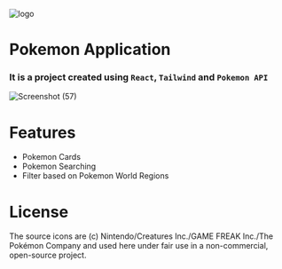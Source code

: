 ![logo](https://user-images.githubusercontent.com/54969439/149665111-c715d0e3-f128-4857-a167-b1958be5d0dc.png)
# Pokemon Application


### It is a project created using `React`, `Tailwind` and `Pokemon API`

![Screenshot (57)](https://user-images.githubusercontent.com/54969439/149664772-a1f7ee30-1da4-46d9-8fb8-c81a4f8910c6.png)

# Features
- Pokemon Cards
- Pokemon Searching
- Filter based on Pokemon World Regions

# License

The source icons are (c) Nintendo/Creatures Inc./GAME FREAK Inc./The Pokémon Company and used here under fair use in a non-commercial, open-source project.
